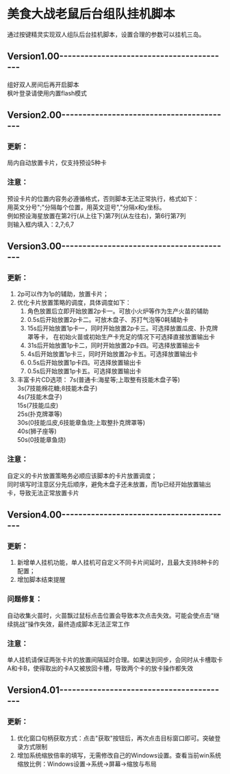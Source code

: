 # 美食大战老鼠后台组队挂机脚本
通过按键精灵实现双人组队后台挂机脚本，设置合理的参数可以挂机三岛。

## Version1.00-----------------------------------------
组好双人房间后再开启脚本  
枫叶登录请使用内置flash模式  
## Version2.00-----------------------------------------
### 更新：
局内自动放置卡片，仅支持预设5种卡

### 注意：
预设卡片的位置内容务必遵循格式，否则脚本无法正常执行，格式如下：  
用英文分号";"分隔每个位置，用英文逗号","分隔x和y坐标。  
例如预设海星放置在第2行(从上往下)第7列(从左往右)，第6行第7列  
则输入框内填入：2,7;6,7
## Version3.00-----------------------------------------
### 更新：
1. 2p可以作为1p的辅助，放置卡片；  
2. 优化卡片放置策略的调度，具体调度如下：  
    1. 角色放置后立即开始放置2p卡一。可放小火炉等作为生产火苗的辅助
    2. 0.5s后开始放置2p卡二。可放木盘子、苏打气泡等0耗辅助卡
    3. 15s后开始放置1p卡一，同时开始放置2p卡三。可选择放置瓜皮、扑克牌罩等卡，
在初始火苗或初始生产卡充足的情况下可选择直接放置输出卡
    4. 31s后开始放置1p卡二，同时开始放置2p卡四。可选择放置输出卡
    5. 4s后开始放置1p卡三，同时开始放置2p卡五。可选择放置输出卡
    6. 0.5s后开始放置1p卡四。可选择放置输出卡
    7. 0.5s后开始放置1p卡五。可选择放置输出卡
3. 丰富卡片CD选项：
    7s(普通卡:海星等;上取整有技能木盘子等)  
    3s(7技能棉花糖;8技能木盘子)  
    4s(7技能木盘子)  
    15s(7技能瓜皮)  
    25s(扑克牌罩等)  
    30s(0技能瓜皮,6技能章鱼烧;上取整扑克牌罩等)  
    40s(狮子座等)  
    50s(0技能章鱼烧)  

### 注意：
自定义的卡片放置策略务必顺应该脚本的卡片放置调度；  
同时填写时注意区分先后顺序，避免木盘子还未放置，而1p已经开始放置输出卡，导致无法正常放置卡片
## Version4.00-----------------------------------------
### 更新：
1. 新增单人挂机功能，单人挂机可自定义不同卡片间延时，且最大支持8种卡的配置；  
2. 增加脚本结束提醒  
### 问题修复：
自动收集火苗时，火苗飘过鼠标点击位置会导致本次点击失效。可能会使点击“继续挑战”操作失效，最终造成脚本无法正常工作
### 注意：
单人挂机请保证两张卡片的放置间隔延时合理。如果达到同步，会同时从卡槽取卡A和卡B，使得取出的卡A又被放回卡槽，导致两个卡的放卡操作都失效    
## Version4.01-----------------------------------------
### 更新：
1. 优化窗口句柄获取方式：点击"获取"按钮后，再次点击目标窗口即可。突破登录方式限制
2. 增加系统缩放倍率的填写，无需修改自己的Windows设置。查看当前win系统缩放比例：Windows设置->系统->屏幕->缩放与布局
